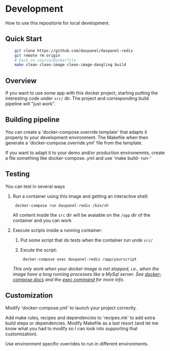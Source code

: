 
# Development

How to use this repositorie for local development.

## Quick Start
``` sh
    git clone https://github.com/daspanel/daspanel-redis
    git remote rm origin
    # hack on source/Dockerfile
    make clean clean-image clean-image-dangling build
```

## Overview

If you want to use some app with this docker project, starting putting the interesting
code under `src/` dir.  The project and corresponding build pipeline
will "just work".

## Building pipeline

You can create a 'docker-compose.override.template' that adapts it
properly to your development environment.  The Makefile when then
generate a 'docker-compose.override.yml' file from the template.

If you want to adapt it to your demo and/or production environemnts,
create a file something like docker-compose.<ENV>.yml and use 'make
build-<ENV> run-<ENV>'

## Testing

You can test in several ways

1. Run a container using this image and getting an interactive shell:
    <!-- language: lang-sh -->

        docker-compose run daspanel-redis /bin/sh

    All content inside the `src` dir will be avaiable on the `/app` dir of the 
container and you can work

2. Execute scripts inside a running container:
    1. Put some script that do tests when the container run unde `src/`
    2. Excute the script:
        <!-- language: lang-sh -->

            docker-compose exec daspanel-redis /app/yourscript

    *This only work when your docker image is not stopped, i.e., when the image 
have a long running processes like a MySql server. See 
[docker-compose docs](https://docs.docker.com/compose/>) and the 
[exec command](https://docs.docker.com/compose/reference/exec/) for more info.*



## Customization

Modify 'docker-compose.yml' to launch your project correctly. 

Add make rules, recipes and dependencies to 'recipes.mk' to add extra
build steps or dependencies.  Modify Makefile as a last resort (and
let me know what you had to modify so I can look into supporting that
customization).

Use environment specific overrides to run in different environments.

